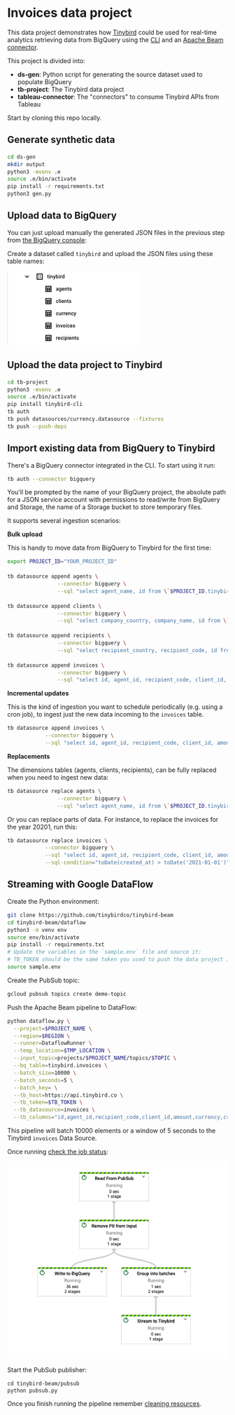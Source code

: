 # Invoices data project

This data project demonstrates how [Tinybird](https://tinybird.co) could be used for real-time analytics retrieving data from BigQuery using the [CLI](https://docs.tinybird.co/cli.html) and an [Apache Beam connector](https://pypi.org/project/tinybird-beam/).

This project is divided into:  
- **ds-gen**: Python script for generating the source dataset used to populate BigQuery
- **tb-project**: The Tinybird data project
- **tableau-connector**: The "connectors" to consume Tinybird APIs from Tableau

Start by cloning this repo locally.
## Generate synthetic data

```bash
cd ds-gen
mkdir output
python3 -mvenv .e
source .e/bin/activate
pip install -r requirements.txt
python3 gen.py
```

## Upload data to BigQuery

You can just upload manually the generated JSON files in the previous step from [the BigQuery console](https://console.cloud.google.com/bigquery):

Create a dataset called `tinybird` and upload the JSON files using these table names:

![](img/bq-tables.png)

## Upload the data project to Tinybird

```bash
cd tb-project
python3 -mvenv .e
source .e/bin/activate
pip install tinybird-cli
tb auth
tb push datasources/currency.datasource --fixtures
tb push --push-deps
```

## Import existing data from BigQuery to Tinybird

There's a BigQuery connector integrated in the CLI. To start using it run:

```bash
tb auth --connector bigquery
```

You'll be prompted by the name of your BigQuery project, the absolute path for a JSON service account with permissions to read/write from BigQuery and Storage, the name of a Storage bucket to store temporary files.

It supports several ingestion scenarios:

**Bulk upload**

This is handy to move data from BigQuery to Tinybird for the first time:

```bash
export PROJECT_ID="YOUR_PROJECT_ID"

tb datasource append agents \
                --connector bigquery \
                --sql "select agent_name, id from \`$PROJECT_ID.tinybird.agents\`"

tb datasource append clients \
                --connector bigquery \
                --sql "select company_country, company_name, id from \`$PROJECT_ID.tinybird.clients\`"

tb datasource append recipients \
                --connector bigquery \
                --sql "select recipient_country, recipient_code, id from \`$PROJECT_ID.tinybird.recipients\`"

tb datasource append invoices \
                --connector bigquery \
                --sql "select id, agent_id, recipient_code, client_id, amount, currency, created_at, to_json_string(added_payments) added_payments from \`$PROJECT_ID.tinybird.invoices\`"
```

**Incremental updates**

This is the kind of ingestion you want to schedule periodically (e.g. using a cron job), to ingest just the new data incoming to the `invoices` table.

```bash
tb datasource append invoices \
            --connector bigquery \
            --sql "select id, agent_id, recipient_code, client_id, amount, currency, created_at, to_json_string(added_payments) added_payments from \`$PROJECT_ID.tinybird.invoices\`" --incremental created_at
```

**Replacements**

The dimensions tables (agents, clients, recipients), can be fully replaced when you need to ingest new data:

```bash
tb datasource replace agents \
                --connector bigquery \
                --sql "select agent_name, id from \`$PROJECT_ID.tinybird.agents\`"
```

Or you can replace parts of data. For instance, to replace the invoices for the year 20201, run this:

```bash
tb datasource replace invoices \
            --connector bigquery \
            --sql "select id, agent_id, recipient_code, client_id, amount, currency, created_at, to_json_string(added_payments) added_payments from \`$PROJECT_ID.tinybird.invoices\` where date(created_at) > date('2021-01-01')" \
            --sql-condition="toDate(created_at) > toDate('2021-01-01')"
```

## Streaming with Google DataFlow

Create the Python environment:

```bash
git clone https://github.com/tinybirdco/tinybird-beam
cd tinybird-beam/dataflow
python3 -m venv env
source env/bin/activate
pip install -r requirements.txt
# Update the variables in the `sample.env` file and source it:
# TB_TOKEN should be the same token you used to push the data project in the previous steps
source sample.env
```

Create the PubSub topic:

```bash
gcloud pubsub topics create demo-topic
```

Push the Apache Beam pipeline to DataFlow:

```bash
python dataflow.py \
  --project=$PROJECT_NAME \
  --region=$REGION \
  --runner=DataflowRunner \
  --temp_location=$TMP_LOCATION \
  --input_topic=projects/$PROJECT_NAME/topics/$TOPIC \
  --bq_table=tinybird.invoices \
  --batch_size=10000 \
  --batch_seconds=5 \
  --batch_key= \
  --tb_host=https://api.tinybird.co \
  --tb_token=$TB_TOKEN \
  --tb_datasource=invoices \
  --tb_columns="id,agent_id,recipient_code,client_id,amount,currency,created_at,added_payments" --worker_machine_type=n1-highmem-32 --enable_streaming_engine --num_workers=1 --max_num_workers=5
```

This pipeline will batch 10000 elements or a window of 5 seconds to the Tinybird `invoices` Data Source.

Once running [check the job status](https://console.cloud.google.com/dataflow/jobs):

![](https://github.com/tinybirdco/tinybird-beam/blob/main/dataflow/dataflow.png)

Start the PubSub publisher:

```
cd tinybird-beam/pubsub
python pubsub.py
```

Once you finish running the pipeline remember [cleaning resources](https://github.com/tinybirdco/tinybird-beam#clean-resources).

